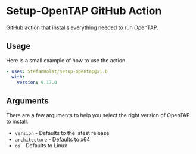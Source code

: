 # Setup-OpenTAP GitHub Action
GitHub action that installs everything needed to run OpenTAP.

## Usage
Here is a small example of how to use the action.
```yml
- uses: StefanHolst/setup-opentap@v1.0
  with:
    version: 9.17.0
```

## Arguments
There are a few arguments to help you select the right version of OpenTAP to install.

- `version` - Defaults to the latest release
- `architecture` - Defaults to x64
- `os` - Defaults to Linux